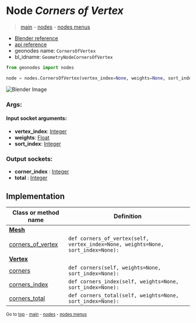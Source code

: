 # Node *Corners of Vertex*

> [main](../structure.md) - [nodes](nodes.md) - [nodes menus](nodes_menus.md)

- [Blender reference](https://docs.blender.org/manual/en/latest/modeling/geometry_nodes/mesh_topology/corners_of_vertex.html)
- [api reference](https://docs.blender.org/api/current/bpy.types.GeometryNodeCornersOfVertex.html)
- geonodes name: `CornersOfVertex`
- bl_idname: `GeometryNodeCornersOfVertex`

```python
from geonodes import nodes

node = nodes.CornersOfVertex(vertex_index=None, weights=None, sort_index=None)
```

![Blender Image](https://docs.blender.org/manual/en/latest/_images/node-types_GeometryNodeCornersOfVertex.webp)

### Args:

#### Input socket arguments:

- **vertex_index**: [Integer](Integer.md)
- **weights**: [Float](Float.md)
- **sort_index**: [Integer](Integer.md)

### Output sockets:

- **corner_index** : [Integer](Integer.md)
- **total** : [Integer](Integer.md)

## Implementation

| Class or method name | Definition |
|----------------------|------------|
| **[Mesh](Mesh.md)** |
| [corners_of_vertex](Mesh.md#corners_of_vertex) | `def corners_of_vertex(self, vertex_index=None, weights=None, sort_index=None):` |
| **[Vertex](Vertex.md)** |
| [corners](Vertex.md#corners) | `def corners(self, weights=None, sort_index=None):` |
| [corners_index](Vertex.md#corners_index) | `def corners_index(self, weights=None, sort_index=None):` |
| [corners_total](Vertex.md#corners_total) | `def corners_total(self, weights=None, sort_index=None):` |

<sub>Go to [top](#node-Corners-of-Vertex) - [main](../structure.md) - [nodes](nodes.md) - [nodes menus](nodes_menus.md)</sub>

